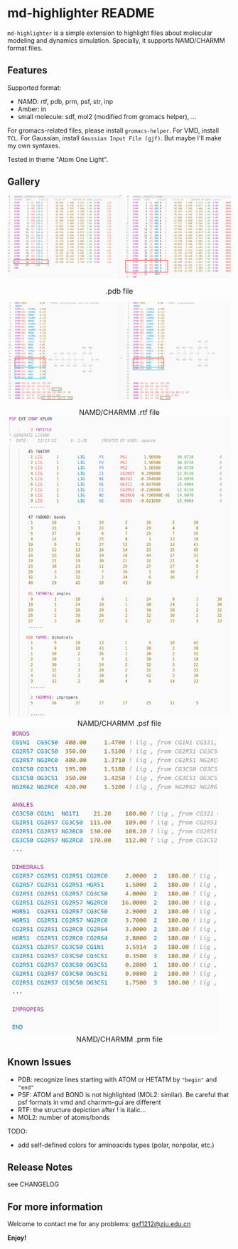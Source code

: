 # md-highlighter README

`md-highlighter` is a simple extension to highlight files about molecular modeling and dynamics simulation. Specially, it supports NAMD/CHARMM format files.

## Features

Supported format: 

- NAMD: rtf, pdb, prm, psf, str, inp
- Amber: in
- small molecule: sdf, mol2 (modified from gromacs helper), ...

For gromacs-related files, please install `gromacs-helper`. For VMD, install `TCL`. For Gaussian, install `Gaussian Input File (gjf)`. But maybe I'll make my own syntaxes.

Tested in theme "Atom One Light".

## Gallery

![ph-pdb](images/pdb.png)

<center><font size=3.5>.pdb file</font></center>

![rtf](images/rtf.png)

<center><font size=3.5>NAMD/CHARMM .rtf file</font></center>

<img src="images/psf.png" alt="psf" style="zoom: 67%;" />

<center><font size=3.5>NAMD/CHARMM .psf file</font></center>

<img src="images/prm.png" alt="prm" style="zoom:67%;" />

<center><font size=3.5>NAMD/CHARMM .prm file</font></center>

## Known Issues

- PDB: recognize lines starting with ATOM or HETATM by `"begin"` and `"end"`
- PSF: ATOM and BOND is not highlighted (MOL2: similar). Be careful that psf formats in vmd and charmm-gui are different
- RTF: the structure depiction after ! is italic...
- MOL2: number of atoms/bonds

TODO:

- add self-defined colors for aminoacids types (polar, nonpolar, etc.)

## Release Notes

see CHANGELOG

## For more information

Welcome to contact me for any problems: [gxf1212@zju.edu.cn](mailto:gxf1212@zju.edu.cn)

**Enjoy!**
